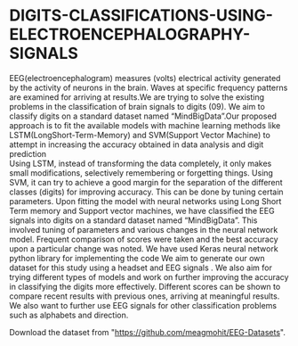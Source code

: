 # DIGITS-CLASSIFICATIONS-USING-ELECTROENCEPHALOGRAPHY-SIGNALS
EEG(electroencephalogram) measures (volts) electrical activity generated by the activity of neurons in the brain. Waves at specific frequency patterns are examined for arriving at results.We are trying to solve the existing problems in the classification of brain signals to digits (09). We aim to classify digits on a standard dataset named “MindBigData”.Our proposed approach is to fit the available models with machine learning methods like LSTM(LongShort-Term-Memory) and SVM(Support Vector Machine) to attempt in increasing the accuracy obtained in data analysis and digit prediction  
Using LSTM, instead of transforming the data completely, it only makes small modifications, selectively remembering or forgetting things. Using SVM, it can try to achieve a good margin for the separation of the different classes (digits) for improving accuracy. This can be done by tuning certain parameters.
Upon fitting the model with neural networks using Long Short Term memory and Support vector machines, we have classified the EEG signals into digits on a standard dataset named “MindBigData”. This involved tuning of parameters and various changes in the neural network model. Frequent comparison of scores were taken and the best accuracy upon a particular change was noted. We have used Keras neural network python library for implementing the code
We aim to generate our own dataset for this study using a headset and EEG signals . We also aim for trying different types of models and work on further improving the accuracy in classifying the digits more effectively. Different scores can be shown to compare recent results with previous ones, arriving at meaningful results. We also want to further use EEG signals for other classification problems such as alphabets and direction.

Download the dataset from "https://github.com/meagmohit/EEG-Datasets".
